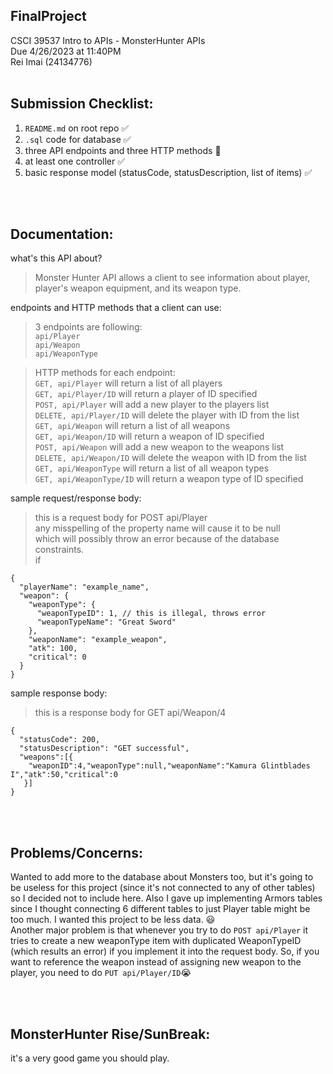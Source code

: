 ## FinalProject
CSCI 39537 Intro to APIs - MonsterHunter APIs
<br />
Due 4/26/2023 at 11:40PM
<br />
Rei Imai (24134776)
<br />
<br />

## Submission Checklist:
1. `README.md` on root repo ✅
2. `.sql` code for database ✅
3. three API endpoints and three HTTP methods 🛑
4. at least one controller ✅
5. basic response model (statusCode, statusDescription, list of items) ✅

<br />
<br />

## Documentation:
what's this API about?
> Monster Hunter API allows a client to see information about player, player's weapon equipment, and its weapon type.

endpoints and HTTP methods that a client can use:
> 3 endpoints are following: <br />
`api/Player` <br />
`api/Weapon` <br />
`api/WeaponType` <br/>

> HTTP methods for each endpoint: <br />
`GET, api/Player` will return a list of all players <br />
`GET, api/Player/ID` will return a player of ID specified <br />
`POST, api/Player` will add a new player to the players list <br />
`DELETE, api/Player/ID` will delete the player with ID from the list <br />
`GET, api/Weapon` will return a list of all weapons <br />
`GET, api/Weapon/ID` will return a weapon of ID specified <br />
`POST, api/Weapon` will add a new weapon to the weapons list <br />
`DELETE, api/Weapon/ID` will delete the weapon with ID from the list <br />
`GET, api/WeaponType` will return a list of all weapon types <br />
`GET, api/WeaponType/ID` will return a weapon type of ID specified <br />




sample request/response body:
> this is a request body for POST api/Player <br />
any misspelling of the property name will cause it to be null <br />
which will possibly throw an error because of the database constraints. <br />
if 
```
{
  "playerName": "example_name", 
  "weapon": {
    "weaponType": {
      "weaponTypeID": 1, // this is illegal, throws error
      "weaponTypeName": "Great Sword"
    },
    "weaponName": "example_weapon",
    "atk": 100,
    "critical": 0
  }
}
```



sample response body:
> this is a response body for GET api/Weapon/4 <br />
```
{
  "statusCode": 200,
  "statusDescription": "GET successful",
  "weapons":[{ 
    "weaponID":4,"weaponType":null,"weaponName":"Kamura Glintblades I","atk":50,"critical":0
   }]
}
```

<br />
<br />

## Problems/Concerns:
Wanted to add more to the database about Monsters too, but it's going to be useless for this project (since it's not connected to any of other tables) so I decided not to include here. Also I gave up implementing Armors tables since I thought connecting 6 different tables to just Player table might be too much. I wanted this project to be less data. 😃 <br />
Another major problem is that whenever you try to do `POST api/Player` it tries to create a new weaponType item with duplicated WeaponTypeID (which results an error) if you implement it into the request body. So, if you want to reference the weapon instead of assigning new weapon to the player, you need to do `PUT api/Player/ID`😭

<br />
<br />

## MonsterHunter Rise/SunBreak:
it's a very good game you should play.
